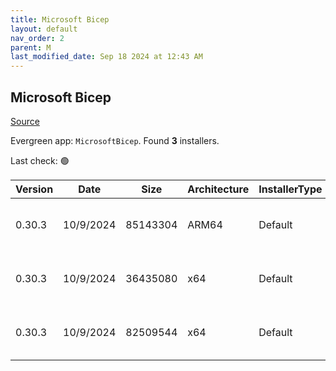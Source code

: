 ```yaml
---
title: Microsoft Bicep
layout: default
nav_order: 2
parent: M
last_modified_date: Sep 18 2024 at 12:43 AM
---
```


## Microsoft Bicep

[Source](https://docs.microsoft.com/en-us/azure/azure-resource-manager/bicep/overview)

Evergreen app: `MicrosoftBicep`. Found **3** installers.

Last check: 🟢

| Version | Date      | Size     | Architecture | InstallerType | Type | URI                                                                                                                                                                  |
| ------- | --------- | -------- | ------------ | ------------- | ---- | -------------------------------------------------------------------------------------------------------------------------------------------------------------------- |
| 0.30.3  | 10/9/2024 | 85143304 | ARM64        | Default       | exe  | [https://github.com/Azure/bicep/releases/download/v0.30.3/bicep-win-arm64.exe](https://github.com/Azure/bicep/releases/download/v0.30.3/bicep-win-arm64.exe)         |
| 0.30.3  | 10/9/2024 | 36435080 | x64          | Default       | exe  | [https://github.com/Azure/bicep/releases/download/v0.30.3/bicep-setup-win-x64.exe](https://github.com/Azure/bicep/releases/download/v0.30.3/bicep-setup-win-x64.exe) |
| 0.30.3  | 10/9/2024 | 82509544 | x64          | Default       | exe  | [https://github.com/Azure/bicep/releases/download/v0.30.3/bicep-win-x64.exe](https://github.com/Azure/bicep/releases/download/v0.30.3/bicep-win-x64.exe)             |
